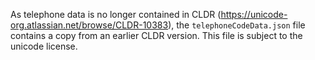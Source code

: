 As telephone data is no longer contained in CLDR (https://unicode-org.atlassian.net/browse/CLDR-10383), the `telephoneCodeData.json` file contains a copy from an earlier CLDR version. This file is subject to the unicode license.
